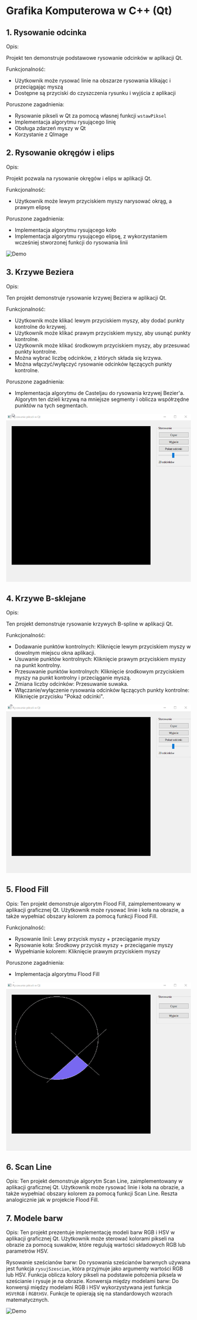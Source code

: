 
# Grafika Komputerowa w C++ (Qt)



## 1. Rysowanie odcinka

Opis:

Projekt ten demonstruje podstawowe rysowanie odcinków w aplikacji Qt.

Funkcjonalność:
* Użytkownik może rysować linie na obszarze rysowania klikając i przeciągając myszą
* Dostępne są przyciski do czyszczenia rysunku i wyjścia z aplikacji

Poruszone zagadnienia:
* Rysowanie pikseli w Qt za pomocą własnej funkcji `wstawPiksel`
* Implementacja algorytmu rysującego linię
* Obsługa zdarzeń myszy w Qt
* Korzystanie z QImage

## 2. Rysowanie okręgów i elips

Opis:

Projekt pozwala na rysowanie okręgów i elips w aplikacji Qt.

Funkcjonalność:
* Użytkownik może lewym przyciskiem myszy narysować okrąg, a prawym elipsę

Poruszone zagadnienia:
* Implementacja algorytmu rysującego koło
* Implementacja algorytmu rysującego elipsę, z wykorzystaniem wcześniej stworzonej funkcji do rysowania linii

![Demo](https://github.com/yaspktor/Grafika-Komputerowa/blob/main/2.%20Koło%20Elipsa/demo.gif)


## 3. Krzywe Beziera

Opis:

Ten projekt demonstruje rysowanie krzywej Beziera w aplikacji Qt. 

Funkcjonalność:
* Użytkownik może klikać lewym przyciskiem myszy, aby dodać punkty kontrolne do krzywej.
* Użytkownik może klikać prawym przyciskiem myszy, aby usunąć punkty kontrolne.
* Użytkownik może klikać środkowym przyciskiem myszy, aby przesuwać punkty kontrolne.
* Można wybrać liczbę odcinków, z których składa się krzywa.
* Można włączyć/wyłączyć rysowanie odcinków łączących punkty kontrolne.

Poruszone zagadnienia:
* Implementacja  algorytmu de Casteljau do rysowania krzywej Bezier'a. Algorytm ten dzieli krzywą na mniejsze segmenty i oblicza współrzędne punktów na tych segmentach.

![Demo](https://github.com/yaspktor/Grafika-Komputerowa/blob/main/3.%20Krzywe%20Beziera/demo.gif)

## 4. Krzywe B-sklejane

Opis:

Ten projekt demonstruje rysowanie krzywych B-spline w aplikacji Qt.

Funkcjonalność:
* Dodawanie punktów kontrolnych: Kliknięcie lewym przyciskiem myszy w dowolnym miejscu okna aplikacji.
* Usuwanie punktów kontrolnych: Kliknięcie prawym przyciskiem myszy na punkt kontrolny.
* Przesuwanie punktów kontrolnych: Kliknięcie środkowym przyciskiem myszy na punkt kontrolny i przeciąganie myszą.
* Zmiana liczby odcinków: Przesuwanie suwaka.
* Włączanie/wyłączenie rysowania odcinków łączących punkty kontrolne: Kliknięcie przycisku "Pokaż odcinki".



![Demo](https://github.com/yaspktor/Grafika-Komputerowa/blob/main/4.%20B-Sklejane/demo.gif)

## 5. Flood Fill

Opis:
Ten projekt demonstruje algorytm Flood Fill, zaimplementowany w aplikacji graficznej Qt. Użytkownik może rysować linie i koła na obrazie, a także wypełniać obszary kolorem za pomocą funkcji Flood Fill.

Funkcjonalność:
* Rysowanie linii: Lewy przycisk myszy + przeciąganie myszy
* Rysowanie koła: Środkowy przycisk myszy + przeciąganie myszy
* Wypełnianie kolorem: Kliknięcie prawym przyciskiem myszy

Poruszone zagadnienia:
* Implementacja algorytmu Flood Fill

![Demo](https://github.com/yaspktor/Grafika-Komputerowa/blob/main/5.%20Flood%20fill/demo.gif)

## 6. Scan Line

Opis:
Ten projekt demonstruje algorytm Scan Line, zaimplementowany w aplikacji graficznej Qt. Użytkownik może rysować linie i koła na obrazie, a także wypełniać obszary kolorem za pomocą funkcji Scan Line.
Reszta analogicznie jak w projekcie Flood Fill.

## 7. Modele barw

Opis:
Ten projekt prezentuje implementację modeli barw RGB i HSV w aplikacji graficznej Qt. Użytkownik może sterować kolorami pikseli na 
obrazie za pomocą suwaków, które regulują wartości składowych RGB lub parametrów HSV.

Rysowanie sześcianów barw: Do rysowania sześcianów barwnych używana jest funkcja `rysujSzescian`, która przyjmuje jako argumenty wartości RGB lub HSV. Funkcja oblicza kolory pikseli na podstawie położenia piksela w sześcianie i rysuje je na obrazie.
Konwersja między modelami barw: Do konwersji między modelami RGB i HSV wykorzystywana jest funkcja `HSVtRGB` i `RGBtHSV`. Funkcje te opierają się na standardowych wzorach matematycznych.

![Demo](https://github.com/yaspktor/Grafika-Komputerowa/blob/main/5.%20Modele%20barw/demo.gif)

